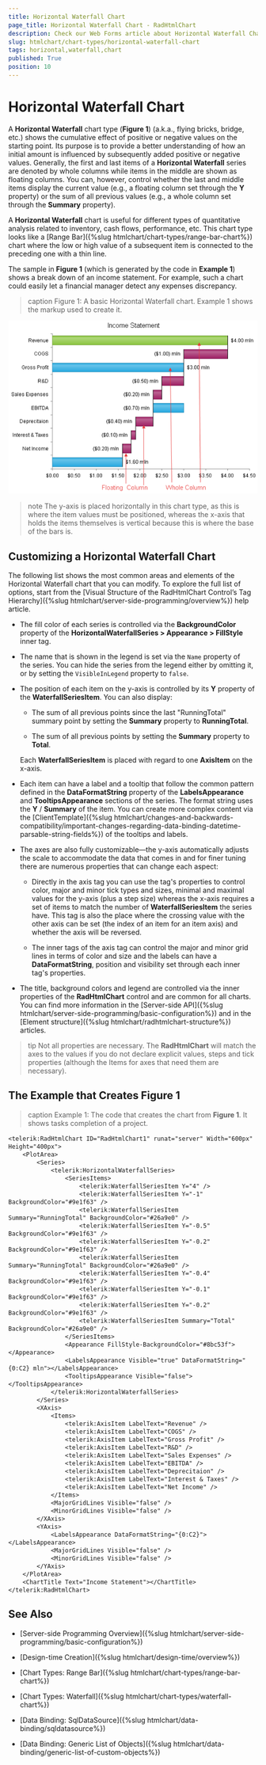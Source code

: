 ```yaml
---
title: Horizontal Waterfall Chart
page_title: Horizontal Waterfall Chart - RadHtmlChart
description: Check our Web Forms article about Horizontal Waterfall Chart.
slug: htmlchart/chart-types/horizontal-waterfall-chart
tags: horizontal,waterfall,chart
published: True
position: 10
---
```


# Horizontal Waterfall Chart

A **Horizontal Waterfall** chart type (**Figure 1**) (a.k.a., flying bricks, bridge, etc.) shows the cumulative effect of positive or negative values on the starting point. Its purpose is to provide a better understanding of how an initial amount is influenced by subsequently added positive or negative values. Generally, the first and last items of a **Horizontal Waterfall** series are denoted by whole columns while items in the middle are shown as floating columns. You can, however, control whether the last and middle items display the current value (e.g., a floating column set through the **Y** property) or the sum of all previous values (e.g., a whole column set through the **Summary** property).

A **Horizontal Waterfall** chart is useful for different types of quantitative analysis related to inventory, cash flows, performance, etc. This chart type looks like a [Range Bar]({%slug htmlchart/chart-types/range-bar-chart%}) chart where the low or high value of a subsequent item is connected to the preceding one with a thin line.

The sample in **Figure 1** (which is generated by the code in **Example 1**) shows a break down of an income statement. For example, such a chart could easily let a financial manager detect any expenses discrepancy.

>caption Figure 1: A basic Horizontal Waterfall chart. Example 1 shows the markup used to create it.

![htmlchart-horizontal-waterfall-chart](images/htmlchart-horizontal-waterfall-chart.png)

>note The y-axis is placed horizontally in this chart type, as this is where the item values must be positioned, whereas the x-axis that holds the items themselves is vertical because this is where the base of the bars is.

## Customizing a Horizontal Waterfall Chart

The following list shows the most common areas and elements of the Horizontal Waterfall chart that you can modify. To explore the full list of options, start from the [Visual Structure of the RadHtmlChart Control’s Tag Hierarchy]({%slug htmlchart/server-side-programming/overview%}) help article.

* The fill color of each series is controlled via the **BackgroundColor** property of the **HorizontalWaterfallSeries > Appearance > FillStyle** inner tag.

* The name that is shown in the legend is set via the `Name` property of the series. You can hide the series from the legend either by omitting it, or by setting the `VisibleInLegend` property to `false`.

* The position of each item on the y-axis is controlled by its **Y** property of the **WaterfallSeriesItem**. You can also display:

	* The sum of all previous points since the last "RunningTotal" summary point by setting the **Summary** property to **RunningTotal**.

	* The sum of all previous points by setting the **Summary** property to **Total**. 
	
	Each **WaterfallSeriesItem** is placed with regard to one **AxisItem** on the x-axis.

* Each item can have a label and a tooltip that follow the common pattern defined in the **DataFormatString** property of the **LabelsAppearance** and **TooltipsAppearance** sections of the series. The format string uses the **Y** / **Summary** of the item. You can create more complex content via the [ClientTemplate]({%slug htmlchart/changes-and-backwards-compatibility/important-changes-regarding-data-binding-datetime-parsable-string-fields%}) of the tooltips and labels.

* The axes are also fully customizable—the y-axis automatically adjusts the scale to accommodate the data that comes in and for finer tuning there are numerous properties that can change each aspect:

	* Directly in the axis tag you can use the tag's properties to control color, major and minor tick types and sizes, minimal and maximal values for the y-axis (plus a step size) whereas the x-axis requires a set of items to match the number of **WaterfallSeriesItem** the series have. This tag is also the place where the crossing value with the other axis can be set (the index of an item for an item axis) and whether the axis will be reversed.

	* The inner tags of the axis tag can control the major and minor grid lines in terms of color and size and the labels can have a **DataFormatString**, position and visibility set through each inner tag's properties.

* The title, background colors and legend are controlled via the inner properties of the **RadHtmlChart** control and are common for all charts. You can find more information in the [Server-side API]({%slug htmlchart/server-side-programming/basic-configuration%}) and in the [Element structure]({%slug htmlchart/radhtmlchart-structure%}) articles.

>tip Not all properties are necessary. The **RadHtmlChart** will match the axes to the values if you do not declare explicit values, steps and tick properties (although the Items for axes that need them are necessary).


## The Example that Creates Figure 1

>caption Example 1: The code that creates the chart from **Figure 1**. It shows tasks completion of a project.

````ASP.NET
<telerik:RadHtmlChart ID="RadHtmlChart1" runat="server" Width="600px" Height="400px">
	<PlotArea>
		<Series>
			<telerik:HorizontalWaterfallSeries>
				<SeriesItems>
					<telerik:WaterfallSeriesItem Y="4" />
					<telerik:WaterfallSeriesItem Y="-1" BackgroundColor="#9e1f63" />
					<telerik:WaterfallSeriesItem Summary="RunningTotal" BackgroundColor="#26a9e0" />
					<telerik:WaterfallSeriesItem Y="-0.5" BackgroundColor="#9e1f63" />
					<telerik:WaterfallSeriesItem Y="-0.2" BackgroundColor="#9e1f63" />
					<telerik:WaterfallSeriesItem Summary="RunningTotal" BackgroundColor="#26a9e0" />
					<telerik:WaterfallSeriesItem Y="-0.4" BackgroundColor="#9e1f63" />
					<telerik:WaterfallSeriesItem Y="-0.1" BackgroundColor="#9e1f63" />
					<telerik:WaterfallSeriesItem Y="-0.2" BackgroundColor="#9e1f63" />
					<telerik:WaterfallSeriesItem Summary="Total" BackgroundColor="#26a9e0" />
				</SeriesItems>
				<Appearance FillStyle-BackgroundColor="#8bc53f"></Appearance>
				<LabelsAppearance Visible="true" DataFormatString="{0:C2} mln"></LabelsAppearance>
				<TooltipsAppearance Visible="false"></TooltipsAppearance>
			</telerik:HorizontalWaterfallSeries>
		</Series>
		<XAxis>
			<Items>
				<telerik:AxisItem LabelText="Revenue" />
				<telerik:AxisItem LabelText="COGS" />
				<telerik:AxisItem LabelText="Gross Profit" />
				<telerik:AxisItem LabelText="R&D" />
				<telerik:AxisItem LabelText="Sales Expenses" />
				<telerik:AxisItem LabelText="EBITDA" />
				<telerik:AxisItem LabelText="Deprecitaion" />
				<telerik:AxisItem LabelText="Interest & Taxes" />
				<telerik:AxisItem LabelText="Net Income" />
			</Items>
			<MajorGridLines Visible="false" />
			<MinorGridLines Visible="false" />
		</XAxis>
		<YAxis>
			<LabelsAppearance DataFormatString="{0:C2}"></LabelsAppearance>
			<MajorGridLines Visible="false" />
			<MinorGridLines Visible="false" />
		</YAxis>
	</PlotArea>
	<ChartTitle Text="Income Statement"></ChartTitle>
</telerik:RadHtmlChart>
````

## See Also

 * [Server-side Programming Overview]({%slug htmlchart/server-side-programming/basic-configuration%})

 * [Design-time Creation]({%slug htmlchart/design-time/overview%})

 * [Chart Types: Range Bar]({%slug htmlchart/chart-types/range-bar-chart%})

 * [Chart Types: Waterfall]({%slug htmlchart/chart-types/waterfall-chart%})

 * [Data Binding: SqlDataSource]({%slug htmlchart/data-binding/sqldatasource%})

 * [Data Binding: Generic List of Objects]({%slug htmlchart/data-binding/generic-list-of-custom-objects%})

